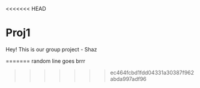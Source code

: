 <<<<<<< HEAD
# Proj1
Hey! This is our group project - Shaz

=======
random line goes brrr
>>>>>>> ec464fcbd1fdd04331a30387f962abda997adf96

